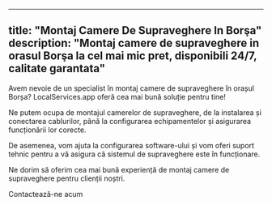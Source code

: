 
---
title: "Montaj Camere De Supraveghere In Borşa"
description: "Montaj camere de supraveghere in orasul Borşa la cel mai mic pret, disponibili 24/7, calitate garantata"
---


Avem nevoie de un specialist în montaj camere de supraveghere în orașul Borșa? LocalServices.app oferă cea mai bună soluție pentru tine! 

Ne putem ocupa de montajul camerelor de supraveghere, de la instalarea și conectarea cablurilor, până la configurarea echipamentelor și asigurarea funcționării lor corecte.

De asemenea, vom ajuta la configurarea software-ului și vom oferi suport tehnic pentru a vă asigura că sistemul de supraveghere este în funcționare.

Ne dorim să oferim cea mai bună experiență de montaj camere de supraveghere pentru clienții noștri.

Contactează-ne acum
